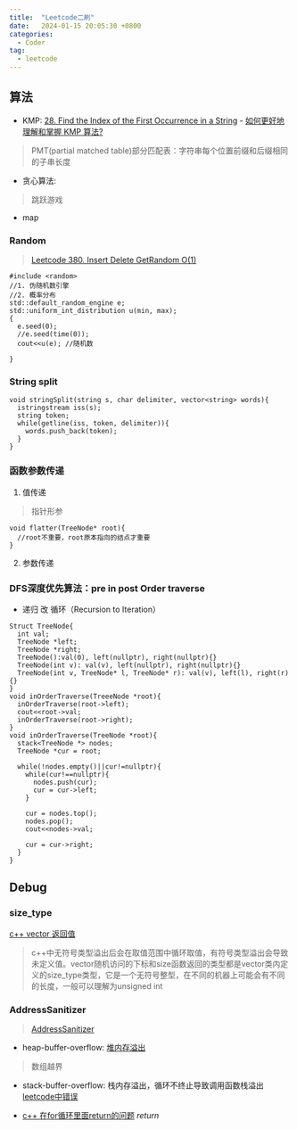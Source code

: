 ```yaml
---
title:  "Leetcode二刷"
date:   2024-01-15 20:05:30 +0800
categories: 
  - Coder
tag:
  - leetcode
---
```

## 算法
- KMP: [28. Find the Index of the First Occurrence in a String](https://leetcode.cn/problems/find-the-index-of-the-first-occurrence-in-a-string) - [如何更好地理解和掌握 KMP 算法?](https://www.zhihu.com/question/21923021/answer/281346746)
> PMT(partial matched table)部分匹配表：字符串每个位置前缀和后缀相同的子串长度
- 贪心算法: 
> 跳跃游戏
- map
### Random
> [Leetcode 380. Insert Delete GetRandom O(1)](https://leetcode.cn/problems/insert-delete-getrandom-o1/?envType=study-plan-v2&envId=top-interview-150)
```
#include <random>
//1. 伪随机数引擎
//2. 概率分布
std::default_random_engine e;
std::uniform_int_distribution u(min, max);
{
  e.seed(0);
  //e.seed(time(0));
  cout<<u(e); //随机数

}
```
### String split
```
void stringSplit(string s, char delimiter, vector<string> words){
  istringstream iss(s);
  string token;
  while(getline(iss, token, delimiter)){
    words.push_back(token);
  }
}
```
### 函数参数传递
1. 值传递
> 指针形参
```
void flatter(TreeNode* root){
  //root不重要，root原本指向的结点才重要
}
```
2. 参数传递
### DFS深度优先算法：pre in post Order traverse
- 递归 改 循环（Recursion to Iteration）
```
Struct TreeNode{
  int val;
  TreeNode *left;
  TreeNode *right;
  TreeNode():val(0), left(nullptr), right(nullptr){}
  TreeNode(int v): val(v), left(nullptr), right(nullptr){}
  TreeNode(int v, TreeNode* l, TreeNode* r): val(v), left(l), right(r){}
}
void inOrderTraverse(TreeeNode *root){
  inOrderTraverse(root->left);
  cout<<root->val;
  inOrderTraverse(root->right);
}
void inOrderTraverse(TreeNode *root){
  stack<TreeNode *> nodes;
  TreeNode *cur = root;

  while(!nodes.empty()||cur!=nullptr){
    while(cur!==nullptr){
      nodes.push(cur);
      cur = cur->left;
    }

    cur = nodes.top();
    nodes.pop();
    cout<<nodes->val;
    
    cur = cur->right;
  }
}
```
## Debug
### size_type
[c++ vector 返回值](https://zhuanlan.zhihu.com/p/473209606)
> c++中无符号类型溢出后会在取值范围中循环取值，有符号类型溢出会导致未定义值。vector随机访问的下标和size函数返回的类型都是vector类内定义的size_type类型，它是一个无符号整型，在不同的机器上可能会有不同的长度，一般可以理解为unsigned int

### AddressSanitizer
> [AddressSanitizer](https://github.com/google/sanitizers/wiki/AddressSanitizer)

- heap-buffer-overflow: [堆内存溢出](https://www.zhihu.com/question/634293619)
> 数组越界

- stack-buffer-overflow: 栈内存溢出，循环不终止导致调用函数栈溢出[leetcode中错误](https://blog.csdn.net/lijianyi0219/article/details/111510086)

- [c++ 在for循环里面return的问题](https://blog.csdn.net/wwwzzzfffq/article/details/112861137)
$return {}$
